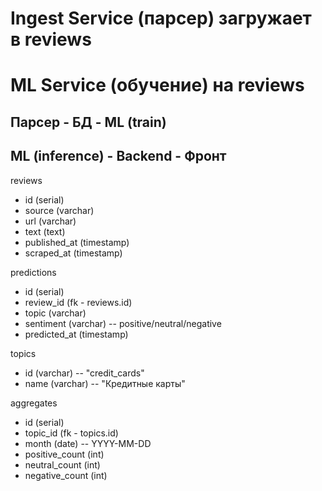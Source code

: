 # Ingest Service (парсер) загружает в reviews
# ML Service (обучение) на reviews

## Парсер - БД - ML (train)

## ML (inference) - Backend - Фронт

reviews 
- id (serial)
- source (varchar)
- url (varchar)
- text (text)
- published_at (timestamp)
- scraped_at (timestamp)

predictions
- id (serial)
- review_id (fk - reviews.id)
- topic (varchar)
- sentiment (varchar)   -- positive/neutral/negative
- predicted_at (timestamp)

topics
- id (varchar)          -- "credit_cards"
- name (varchar)        -- "Кредитные карты"

aggregates
- id (serial)
- topic_id (fk - topics.id)
- month (date)          -- YYYY-MM-DD
- positive_count (int)
- neutral_count (int)
- negative_count (int)
